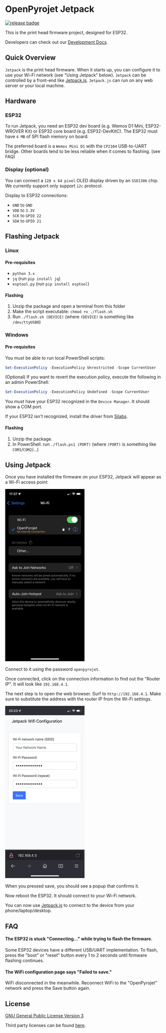 # OpenPyrojet Jetpack
[![release badge](https://img.shields.io/github/v/release/Sindry-Manufacturing/OpenPyrojet-Jetpack?include_prereleases)](https://github.com/Sindry-Manufacturing/OpenPyrojet-Jetpack/releases)

This is the print head firmware project, designed for ESP32.

Developers can check out our [Development Docs](docs/development.md).

## Quick Overview

`Jetpack` is the print head firmware. When it starts up, you can configure it to use your Wi-Fi network (see "Using Jetpack" below).
`Jetpack` can be controlled by a front-end like [Jetpack.js](https://github.com/Sindry-Manufacturing/OpenPyrojet-Jetpack.js).
`Jetpack.js` can run on any web server or your local machine.

## Hardware 

### ESP32

To run Jetpack, you need an ESP32 dev board (e.g. Wemos D1 Mini, ESP32-WROVER Kit) or ESP32 core board (e.g. ESP32-DevKitC).
The ESP32 must have `4 MB` of SPI flash memory on board.

The preferred board is a `Wemos Mini D1` with the `CP2104` USB-to-UART bridge.
Other boards tend to be less reliable when it comes to flashing. (see FAQ)

### Display (optional)

You can connect a `128 x 64 pixel` OLED display driven by an `SSD1306` chip.
We currently support only support `i2c` protocol.

Display to ESP32 connections:
- `GND` to `GND`
- `VDD` to `3.3V`
- `SCK` to `GPIO 22`
- `SDA` to `GPIO 21`

## Flashing Jetpack

### Linux

#### Pre-requisites

- `python 3.x`
- `jq` (run `pip install jq`)
- `esptool.py` (run `pip install esptool`)

#### Flashing

1. Unzip the package and open a terminal from this folder
2. Make the script executable: `chmod +x ./flash.sh`
2. Run `./flash.sh (DEVICE)` (where `(DEVICE)` is something like `/dev/ttyUSB0`)

### Windows

#### Pre-requisites

You must be able to run local PowerShell scripts:

```powershell
Set-ExecutionPolicy -ExecutionPolicy Unrestricted -Scope CurrentUser
```

(Optional) If you want to revert the execution policy, execute the following in an admin PowerShell:

```powershell
Set-ExecutionPolicy -ExecutionPolicy Undefined -Scope CurrentUser
```

You must have your ESP32 recognized in the `Device Manager`. It should show a COM port.

If your ESP32 isn't recognized, install the driver from [Silabs](https://www.silabs.com/developers/usb-to-uart-bridge-vcp-drivers).

#### Flashing

1. Unzip the package. 
2. In PowerShell: run `./flash.ps1 (PORT)` (where `(PORT)` is something like `COM1`/`COM2`/...)

## Using Jetpack

Once you have installed the firmware on your ESP32, Jetpack will appear as a Wi-Fi access point:

![wifi access points on iOS](docs/images/wifi-ap-list.png)

Connect to it using the password `openpyrojet`.

Once connected, click on the connection information to find out the "Router IP". It will look like `192.168.4.1`.

The next step is to open the web browser. Surf to `http://192.168.4.1`.
Make sure to substitute the address with the router IP from the Wi-Fi settings.

![wifi access points on iOS](docs/images/wifi-ap-form.png)

When you pressed save, you should see a popup that confirms it.

Now reboot the ESP32. It should connect to your Wi-Fi network.

You can now use [Jetpack.js](https://github.com/Sindry-Manufacturing/OpenPyrojet-Jetpack.js) to connect to the device from your phone/laptop/desktop.

## FAQ

#### The ESP32 is stuck "Connecting..." while trying to flash the firmware.
Some ESP32 devices have a different USB/UART implementation. To flash, press the "boot" or "reset" button every 1 to 2 seconds until firmware flashing continues.

#### The WiFi configuration page says "Failed to save."
WiFi disconnected in the meanwhile. Reconnect WiFi to the "OpenPyrojet" network and press the Save button again.

## License

[GNU General Public License Version 3](LICENSE.md)

Third party licenses can be found [here](docs/licenses-third-party.md).

